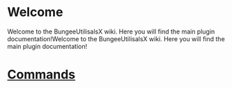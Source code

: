# Welcome
Welcome to the BungeeUtilisalsX wiki. Here you will find the main plugin documentation!Welcome to the BungeeUtilisalsX wiki. Here you will find the main plugin documentation!

# [ Commands ]( commands )